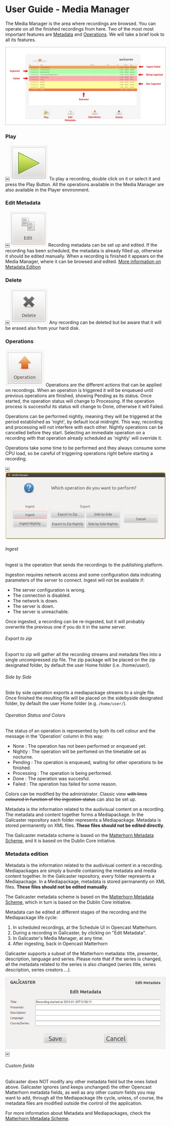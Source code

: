 
User Guide - Media Manager
==========================

The Media Manager is the area where recordings are browsed. You can operate on all the finished recordings from here. Two of the most most important features are [Metadata](Metadata.md) and [Operations](Operations.md). We will take a brief look to all its features.

![](../images/UserGuide/MediaManager/media_manager.jpg)

### Play
￼![](../images/UserGuide/MediaManager/play.png)
To play a recording, double click on it or select it and press the Play Button. All the operations available in the Media Manager are also available in the Player environment.


### Edit Metadata
￼![](../images/UserGuide/MediaManager/edit.png)
Recording metadata can be set up and edited. If the recording has been scheduled, the metadata is already filled up, otherwise it should be edited manually. When a recording is finished it appears on the Media Manager, where it can be browsed and edited. [More information on Metadata Edition](#metadata-edition)


### Delete
￼![](../images/UserGuide/MediaManager/delete.png)
Any recording can be deleted but be aware that it will be erased also from your hard disk.


### Operations
![](../images/UserGuide/MediaManager/operation.png)
Operations are the different actions that can be applied on recordings. When an operation is triggered it will be enqueued until previous operations are finished, showing Pending as its status. Once started, the operation status will change to Processing. If the operation process is successful its status will change to Done, otherwise it will Failed.

Operations can be performed nightly, meaning they will be triggered at the period established as 'night', by default local midnight. This way, recording and processing will not interfere with each other. Nightly operations can be cancelled before they start. Selecting an immediate operation on a recording with that operation already scheduled as 'nightly' will override it.

Operations take some time to be performed and they always consume some CPU load, so be careful of triggering operations right before starting a recording.

￼![](../images/UserGuide/MediaManager/question.png)

###### Ingest
Ingest is the operation that sends the recordings to the publishing platform.

Ingestion requires network access and some configuration data indicating parameters of the server to connect. Ingest will not be available if:

* The server configuration is wrong.
* The connection is disabled.
* The network is down.
* The server is down.
* The server is unreachable.

Once ingested, a recording can be re-ingested, but it will probably overwrite the previous one if you do it in the same server.

###### Export to zip
Export to zip will gather all the recording streams and metadata files into a single uncompressed zip file. The zip package will be placed on the zip designated folder, by default the user Home folder (i.e. /home/user/).

###### Side by Side
Side by side operation exports a mediapackage streams to a single file. Once finished the resulting file will be placed on the sidebyside designated folder, by default the user Home folder (e.g. `/home/user/`).

###### Operation Status and Colors
The status of an operation is represented by both its cell colour and the message in the 'Operation' column in this way:

* None : The operation has not been performed or enqueued yet.
* Nightly : The operation will be perfomed on the timetable set as nocturne.
* Pending : The operation is enqueued, waiting for other operations to be finished.
* Processing : The operation is being performed.
* Done : The operation was succesful.
* Failed : The operation has failed for some reason.

Colors can be modified by the administrator. Classic view ~~with lines coloured in function of the ingestion status~~ can also be set up.

Metadata is the information related to the audivisual content on a recording. The metadata and content together forms a Mediapackage. In the Galicaster repository each folder represents a Mediapackage. Metadata is stored permanently on XML files. **These files should not be edited directly**.

The Galicaster metadata scheme is based on the [Matterhorn Metadata Scheme](https://opencast.jira.com/wiki/pages/viewpage.action?pageId=14614561), and it is based on the Dublin Core initiative.

### Metadata edition
Metadata is the information related to the audivisual content in a recording. Mediapackages are simply a bundle containing the metadata and media content together. In the Galicaster repository, every folder represents a Mediapackage.
In a Mediapackage, metadata is stored permanently on XML files. **These files should not be edited manually**.

The Galicaster metadata scheme is based on the [Matterhorn Metadata Scheme](https://opencast.jira.com/wiki/pages/viewpage.action?pageId=14614561), which in turn is based on the Dublin Core initiative.

Metadata can be edited at different stages of the recording and the Mediapackage life cycle:

1. In scheduled recordings, at the Schedule UI in Opencast Matterhorn.
2. During a recording in Galicaster, by clicking on "Edit Metadata".
3. In Galicaster's Media Manager, at any time.
4. After ingesting, back in Opencast Matterhorn

Galicaster supports a subset of the Matterhorn metadata: title, presenter, description, language and series. Please note that if the series is changed, all the metadata related to the series is also changed (series title, series description, series creators ...).

![](images/UserGuide/MediaManager/metadata.png)
￼
###### Custom fields
Galicaster does NOT modify any other metadata field but the ones listed above. Galicaster ignores (and keeps unchanged) the other Opencast Matterhorn metadata fields, as well as any other custom fields you may want to add, through all the Mediapackage life cycle, unless, of course, the metadata files are modified outside the control of the application.

For more information about Metadata and Mediapackages, check the [Matterhorn Metadata Scheme](https://opencast.jira.com/wiki/pages/viewpage.action?pageId=14614561).

